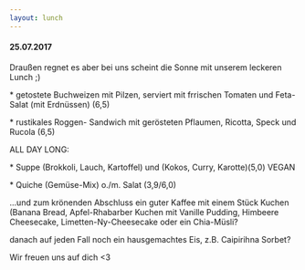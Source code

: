```yaml
---
layout: lunch
---
```



#### 25.07.2017

Drau&szlig;en regnet es aber bei uns scheint die Sonne mit unserem leckeren Lunch ;)

\* getostete Buchweizen mit Pilzen, serviert mit frrischen Tomaten und Feta-Salat (mit Erdn&uuml;ssen) (6,5)

\* rustikales Roggen- Sandwich mit ger&ouml;steten Pflaumen, Ricotta, Speck und Rucola (6,5)

ALL DAY LONG:

\* Suppe (Brokkoli, Lauch, Kartoffel) und (Kokos, Curry, Karotte)(5,0) VEGAN

\* Quiche (Gem&uuml;se-Mix) o./m. Salat (3,9/6,0)

...und zum kr&ouml;nenden Abschluss ein guter Kaffee mit einem St&uuml;ck Kuchen (Banana Bread, Apfel-Rhabarber Kuchen mit Vanille Pudding, Himbeere Cheesecake, Limetten-Ny-Cheesecake oder ein Chia-M&uuml;sli?

danach auf jeden Fall noch ein hausgemachtes Eis, z.B. Caipirihna Sorbet?

Wir freuen uns auf dich &lt;3